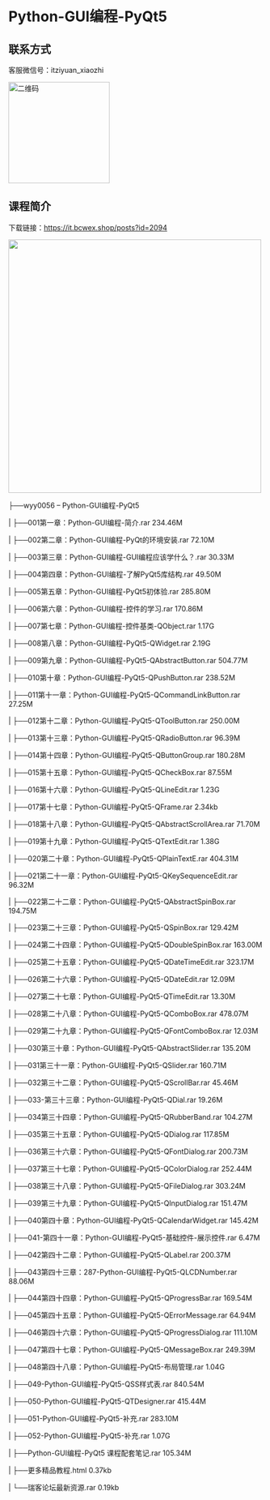 # Python-GUI编程-PyQt5

## 联系方式

客服微信号：itziyuan_xiaozhi

<img src="https://ziyuanyun.oss-cn-guangzhou.aliyuncs.com/common/20240614073449/666b82192834a.jpg" width="200" height="200" alt="二维码">

## 课程简介

下载链接：https://it.bcwex.shop/posts?id=2094

<img src="https://ziyuanyun.oss-cn-guangzhou.aliyuncs.com/yun/20240515183647/6644903fa3fc7.jpg" width="500" alt="">

  ├──wyy0056 &#8211; Python-GUI编程-PyQt5

 | ├──001第一章：Python-GUI编程-简介.rar 234.46M

 | ├──002第二章：Python-GUI编程-PyQt的环境安装.rar 72.10M

 | ├──003第三章：Python-GUI编程-GUI编程应该学什么？.rar 30.33M

 | ├──004第四章：Python-GUI编程-了解PyQt5库结构.rar 49.50M

 | ├──005第五章：Python-GUI编程-PyQt5初体验.rar 285.80M

 | ├──006第六章：Python-GUI编程-控件的学习.rar 170.86M

 | ├──007第七章：Python-GUI编程-控件基类-QObject.rar 1.17G

 | ├──008第八章：Python-GUI编程-PyQt5-QWidget.rar 2.19G

 | ├──009第九章：Python-GUI编程-PyQt5-QAbstractButton.rar 504.77M

 | ├──010第十章：Python-GUI编程-PyQt5-QPushButton.rar 238.52M

 | ├──011第十一章：Python-GUI编程-PyQt5-QCommandLinkButton.rar 27.25M

 | ├──012第十二章：Python-GUI编程-PyQt5-QToolButton.rar 250.00M

 | ├──013第十三章：Python-GUI编程-PyQt5-QRadioButton.rar 96.39M

 | ├──014第十四章：Python-GUI编程-PyQt5-QButtonGroup.rar 180.28M

 | ├──015第十五章：Python-GUI编程-PyQt5-QCheckBox.rar 87.55M

 | ├──016第十六章：Python-GUI编程-PyQt5-QLineEdit.rar 1.23G

 | ├──017第十七章：Python-GUI编程-PyQt5-QFrame.rar 2.34kb

 | ├──018第十八章：Python-GUI编程-PyQt5-QAbstractScrollArea.rar 71.70M

 | ├──019第十九章：Python-GUI编程-PyQt5-QTextEdit.rar 1.38G

 | ├──020第二十章：Python-GUI编程-PyQt5-QPlainTextE.rar 404.31M

 | ├──021第二十一章：Python-GUI编程-PyQt5-QKeySequenceEdit.rar 96.32M

 | ├──022第二十二章：Python-GUI编程-PyQt5-QAbstractSpinBox.rar 194.75M

 | ├──023第二十三章：Python-GUI编程-PyQt5-QSpinBox.rar 129.42M

 | ├──024第二十四章：Python-GUI编程-PyQt5-QDoubleSpinBox.rar 163.00M

 | ├──025第二十五章：Python-GUI编程-PyQt5-QDateTimeEdit.rar 323.17M

 | ├──026第二十六章：Python-GUI编程-PyQt5-QDateEdit.rar 12.09M

 | ├──027第二十七章：Python-GUI编程-PyQt5-QTimeEdit.rar 13.30M

 | ├──028第二十八章：Python-GUI编程-PyQt5-QComboBox.rar 478.07M

 | ├──029第二十九章：Python-GUI编程-PyQt5-QFontComboBox.rar 12.03M

 | ├──030第三十章：Python-GUI编程-PyQt5-QAbstractSlider.rar 135.20M

 | ├──031第三十一章：Python-GUI编程-PyQt5-QSlider.rar 160.71M

 | ├──032第三十二章：Python-GUI编程-PyQt5-QScrollBar.rar 45.46M

 | ├──033-第三十三章：Python-GUI编程-PyQt5-QDial.rar 19.26M

 | ├──034第三十四章：Python-GUI编程-PyQt5-QRubberBand.rar 104.27M

 | ├──035第三十五章：Python-GUI编程-PyQt5-QDialog.rar 117.85M

 | ├──036第三十六章：Python-GUI编程-PyQt5-QFontDialog.rar 200.73M

 | ├──037第三十七章：Python-GUI编程-PyQt5-QColorDialog.rar 252.44M

 | ├──038第三十八章：Python-GUI编程-PyQt5-QFileDialog.rar 303.24M

 | ├──039第三十九章：Python-GUI编程-PyQt5-QInputDialog.rar 151.47M

 | ├──040第四十章：Python-GUI编程-PyQt5-QCalendarWidget.rar 145.42M

 | ├──041-第四十一章：Python-GUI编程-PyQt5-基础控件-展示控件.rar 6.47M

 | ├──042第四十二章：Python-GUI编程-PyQt5-QLabel.rar 200.37M

 | ├──043第四十三章：287-Python-GUI编程-PyQt5-QLCDNumber.rar 88.06M

 | ├──044第四十四章：Python-GUI编程-PyQt5-QProgressBar.rar 169.54M

 | ├──045第四十五章：Python-GUI编程-PyQt5-QErrorMessage.rar 64.94M

 | ├──046第四十六章：Python-GUI编程-PyQt5-QProgressDialog.rar 111.10M

 | ├──047第四十七章：Python-GUI编程-PyQt5-QMessageBox.rar 249.39M

 | ├──048第四十八章：Python-GUI编程-PyQt5-布局管理.rar 1.04G

 | ├──049-Python-GUI编程-PyQt5-QSS样式表.rar 840.54M

 | ├──050-Python-GUI编程-PyQt5-QTDesigner.rar 415.44M

 | ├──051-Python-GUI编程-PyQt5-补充.rar 283.10M

 | ├──052-Python-GUI编程-PyQt5-补充.rar 1.07G

 | ├──Python-GUI编程-PyQt5 课程配套笔记.rar 105.34M

 | ├──更多精品教程.html 0.37kb

 | └──瑞客论坛最新资源.rar 0.19kb

  